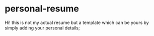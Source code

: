 # personal-resume
Hi! this is not my actual resume but a template which can be yours by simply adding your personal details;

